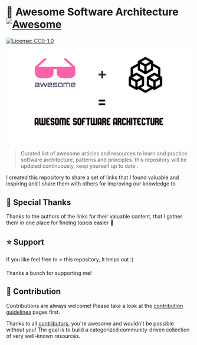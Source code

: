 # 🎨 Awesome Software Architecture [![Awesome](https://awesome.re/badge-flat2.svg)](https://awesome.re)

[![License: CC0-1.0](https://img.shields.io/badge/License-CC0%201.0-brightgreen.svg?style=flat-square)](http://creativecommons.org/publicdomain/zero/1.0/)

![](./banner.png)

> Curated list of awesome articles and resources to learn and practice software architecture, patterns and principles. this repository will be updated continuously, keep yourself up to date .

I created this repository to share a set of links that I found valuable and inspiring and I share them with others for improving our knowledge to

## 🙏 Special Thanks

Thanks to the authors of the links for their valuable content, that I gather them in one place for finding topcis easier 🙏

## ⭐ Support 
If you like feel free to ⭐ this repository, It helps out :)

Thanks a bunch for supporting me!


## 🤝 Contribution
Contributions are always welcome! Please take a look at the [contribution guidelines](https://github.com/mehdihadeli/awesome-software-architecture/blob/main/contributing.md) pages first.

Thanks to all [contributors](https://github.com/mehdihadeli/awesome-software-architecture/graphs/contributors), you're awesome and wouldn't be possible without you! The goal is to build a categorized community-driven collection of very well-known resources.
